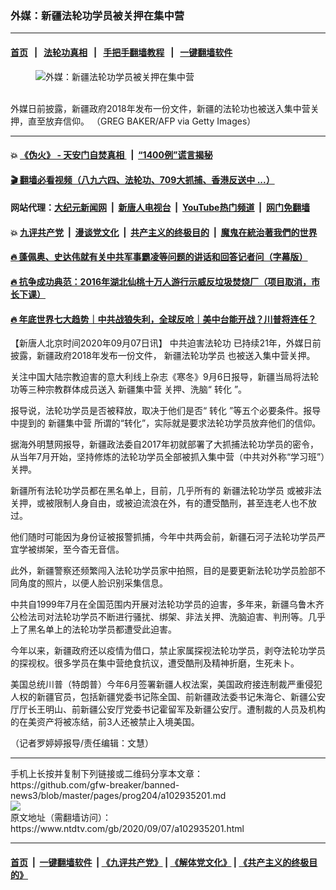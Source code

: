 ### 外媒：新疆法轮功学员被关押在集中营
------------------------

#### [首页](https://github.com/gfw-breaker/banned-news3/blob/master/README.md) &nbsp;&nbsp;|&nbsp;&nbsp; [法轮功真相](https://github.com/begood0513/basic/blob/master/README.md)  &nbsp;&nbsp;|&nbsp;&nbsp; [手把手翻墙教程](https://github.com/gfw-breaker/guides/wiki)  &nbsp;&nbsp;|&nbsp;&nbsp; [一键翻墙软件](https://github.com/gfw-breaker/nogfw/blob/master/README.md)  



<div><div class="featured_image">
 <figure>
  <img alt="外媒：新疆法轮功学员被关押在集中营" src="https://i.ntdtv.com/assets/uploads/2020/09/GettyImages-1152108740-800x450.jpg"/>
 </figure><br/>
 <span class="caption">
  外媒日前披露，新疆政府2018年发布一份文件，新疆的法轮功也被送入集中营关押，直至放弃信仰。
（GREG BAKER/AFP via Getty Images）
 </span>
</div>
</div><hr/>

#### 💥 [《伪火》 - 天安门自焚真相 ](http://141.164.51.119:10000/videos/blog/weihuo.html)&nbsp; |&nbsp; [“1400例”谎言揭秘  ](http://141.164.51.119:10000/videos/blog/jiexi1400.html)

#### [ 🎬  翻墙必看视频（八九六四、法轮功、709大抓捕、香港反送中 ...）](https://github.com/gfw-breaker/links/blob/master/banned.md)

#### 网站代理：[大纪元新闻网](http://167.172.10.89:10080/gb/) &nbsp;|&nbsp; [新唐人电视台](http://167.172.10.89:8808/gb/)  &nbsp;|&nbsp; [YouTube热门频道](http://158.247.203.241/youtube.html) &nbsp;|&nbsp; [网门免翻墙](http://158.247.203.241:11000/show.aspx?name=ogHome)

#### 💥 [九评共产党](http://141.164.51.119:10000/videos/res/jiuping/)&nbsp; |&nbsp; [漫谈党文化](http://141.164.51.119:10000/videos/res/mtdwh/)&nbsp; |&nbsp; [共产主义的终极目的](http://141.164.51.119:10000/videos/res/zjmd/)&nbsp; |&nbsp; [魔鬼在統治著我們的世界](http://141.164.51.119:10000/videos/res/TheSpecter/)  

#### [ 🔥  蓬佩奥、史达伟就有关中共军事霸凌等问题的讲话和回答记者问（字幕版）](http://141.164.51.119:10000/videos/news/pompeo7.html)

#### [ 🔥  抗争成功典范：2016年湖北仙桃十万人游行示威反垃圾焚烧厂（项目取消，市长下课）](http://141.164.51.119:10000/videos/news/xiantao.html)

#### [ 🔥  年底世界七大趋势｜中共战狼失利，全球反呛｜美中台能开战？川普将连任？](http://141.164.51.119:10000/videos/news/tanghao02.html)

<div><div class="post_content" itemprop="articleBody">
 <p>
  【新唐人北京时间2020年09月07日讯】
  <ok href="https://www.ntdtv.com/gb/中共迫害法轮功.htm">
   中共迫害法轮功
  </ok>
  已持续21年，外媒日前披露，新疆政府2018年发布一份文件，
  <ok href="https://www.ntdtv.com/gb/新疆法轮功学员.htm">
   新疆法轮功学员
  </ok>
  也被送入集中营关押。
 </p>
 <p>
  关注中国大陆宗教迫害的意大利线上杂志《寒冬》9月6日报导，新疆当局将法轮功等三种宗教群体成员送入
  <ok href="https://www.ntdtv.com/gb/新疆集中营.htm">
   新疆集中营
  </ok>
  关押、洗脑“
  <ok href="https://www.ntdtv.com/gb/转化.htm">
   转化
  </ok>
  ”。
 </p>
 <p>
  报导说，法轮功学员是否被释放，取决于他们是否“
  <ok href="https://www.ntdtv.com/gb/转化.htm">
   转化
  </ok>
  ”等五个必要条件。报导中提到的
  <ok href="https://www.ntdtv.com/gb/新疆集中营.htm">
   新疆集中营
  </ok>
  所谓的“转化”，实际就是要求法轮功学员放弃他们的信仰。
 </p>
 <p>
  据海外明慧网报导，新疆政法委自2017年初就部署了大抓捕法轮功学员的密令，从当年7月开始，坚持修炼的法轮功学员全部被抓入集中营（中共对外称“学习班”）关押。
 </p>
 <p>
  新疆所有法轮功学员都在黑名单上，目前，几乎所有的
  <ok href="https://www.ntdtv.com/gb/新疆法轮功学员.htm">
   新疆法轮功学员
  </ok>
  或被非法关押，或被限制人身自由，或被迫流浪在外，有的遭受酷刑，甚至连老人也不放过。
 </p>
 <p>
  他们随时可能因为身份证被报警抓捕，今年中共两会前，新疆石河子法轮功学员严宜学被绑架，至今杳无音信。
 </p>
 <p>
  此外，新疆警察还频繁闯入法轮功学员家中拍照，目的是要更新法轮功学员脸部不同角度的照片，以便人脸识别采集信息。
 </p>
 <p>
  中共自1999年7月在全国范围内开展对法轮功学员的迫害，多年来，新疆乌鲁木齐公检法司对法轮功学员不断进行骚扰、绑架、非法关押、洗脑迫害、判刑等。几乎上了黑名单上的法轮功学员都遭受此迫害。
 </p>
 <p>
  今年以来，新疆政府还以疫情为借口，禁止家属探视法轮功学员，剥夺法轮功学员的探视权。很多学员在集中营绝食抗议，遭受酷刑及精神折磨，生死未卜。
 </p>
 <p>
  美国总统川普（特朗普）今年6月签署新疆人权法案，美国政府接连制裁严重侵犯人权的新疆官员，包括新疆党委书记陈全国、前新疆政法委书记朱海仑、新疆公安厅厅长王明山、前新疆公安厅党委书记霍留军及新疆公安厅。遭制裁的人员及机构的在美资产将被冻结，前3人还被禁止入境美国。
 </p>
 <p>
  （记者罗婷婷报导/责任编辑：文慧）
 </p>
 <div class="single_ad">
 </div>
</div>
</div>
<hr/>
手机上长按并复制下列链接或二维码分享本文章：<br/>
https://github.com/gfw-breaker/banned-news3/blob/master/pages/prog204/a102935201.md <br/>
<a href='https://github.com/gfw-breaker/banned-news3/blob/master/pages/prog204/a102935201.md'><img src='https://github.com/gfw-breaker/banned-news3/blob/master/pages/prog204/a102935201.md.png'/></a> <br/>
原文地址（需翻墙访问）：https://www.ntdtv.com/gb/2020/09/07/a102935201.html


------------------------
#### [首页](https://github.com/gfw-breaker/banned-news3/blob/master/README.md) &nbsp;|&nbsp; [一键翻墙软件](https://github.com/gfw-breaker/nogfw/blob/master/README.md) &nbsp;| [《九评共产党》](https://github.com/gfw-breaker/9ping.md/blob/master/README.md#九评之一评共产党是什么) | [《解体党文化》](https://github.com/gfw-breaker/jtdwh.md/blob/master/README.md) | [《共产主义的终极目的》](https://github.com/gfw-breaker/gczydzjmd.md/blob/master/README.md)


<img src='http://gfw-breaker.win/banned-news3/pages/prog204/a102935201.md' width='0px' height='0px'/>